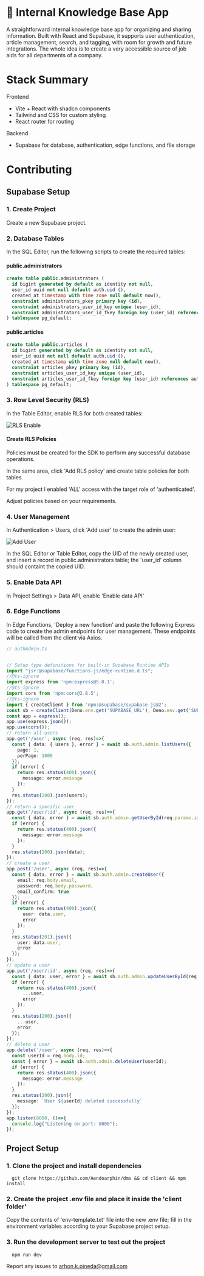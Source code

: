 # 📘 Internal Knowledge Base App

A straightforward internal knowledge base app for organizing and sharing information. Built with React and Supabase, it supports user authentication, article management, search, and tagging, with room for growth and future integrations. The whole idea is to create a very accessible source of job aids for all departments of a company.

# Stack Summary
Frontend
- Vite + React with shadcn components
- Tailwind and CSS for custom styling
- React router for routing

Backend
- Supabase for database, authentication, edge functions, and file storage

# Contributing

## Supabase Setup

### 1. Create Project
Create a new Supabase project.

### 2. Database Tables
In the SQL Editor, run the following scripts to create the required tables:

#### public.administrators
```sql
create table public.administrators (
  id bigint generated by default as identity not null,
  user_id uuid not null default auth.uid (),
  created_at timestamp with time zone null default now(),
  constraint administrators_pkey primary key (id),
  constraint administrators_user_id_key unique (user_id),
  constraint administrators_user_id_fkey foreign key (user_id) references auth.users (id) on update cascade on delete cascade
) tablespace pg_default;
```

#### public.articles
```sql
create table public.articles (
  id bigint generated by default as identity not null,
  user_id uuid not null default auth.uid (),
  created_at timestamp with time zone null default now(),
  constraint articles_pkey primary key (id),
  constraint articles_user_id_key unique (user_id),
  constraint articles_user_id_fkey foreign key (user_id) references auth.users (id) on update cascade on delete cascade
) tablespace pg_default;
```

### 3. Row Level Security (RLS)
In the Table Editor, enable RLS for both created tables:

![RLS Enable](image-rls.png)

#### Create RLS Policies
Policies must be created for the SDK to perform any successful database operations.

In the same area, click 'Add RLS policy' and create table policies for both tables.

For my project I enabled 'ALL' access with the target role of 'authenticated'.

Adjust policies based on your requirements.

### 4. User Management
In Authentication > Users, click 'Add user' to create the admin user:

![Add User](image-create-user.png)

In the SQL Editor or Table Editor, copy the UID of the newly created user, and insert a record in public.administrators table; the 'user_id' column should containt the copied UID.

### 5. Enable Data API
In Project Settings > Data API, enable 'Enable data API'

### 6. Edge Functions
In Edge Functions, 'Deploy a new function' and paste the following Express code to create the admin endpoints for user management. These endpoints will be called from the client via Axios.

```ts
// authAdmin.ts


// Setup type definitions for built-in Supabase Runtime APIs
import "jsr:@supabase/functions-js/edge-runtime.d.ts";
//@ts-ignore
import express from 'npm:express@5.0.1';
//@ts-ignore
import cors from 'npm:cors@2.8.5';
//@ts-ignore
import { createClient } from 'npm:@supabase/supabase-js@2';
const sb = createClient(Deno.env.get('SUPABASE_URL'), Deno.env.get('SUPABASE_SERVICE_ROLE_KEY'));
const app = express();
app.use(express.json());
app.use(cors());
// return all users
app.get('/user', async (req, res)=>{
  const { data: { users }, error } = await sb.auth.admin.listUsers({
    page: 1,
    perPage: 1000
  });
  if (error) {
    return res.status(400).json({
      message: error.message
    });
  }
  res.status(200).json(users);
});
// return a specific user
app.get('/user/:id', async (req, res)=>{
  const { data, error } = await sb.auth.admin.getUserById(req.params.id);
  if (error) {
    return res.status(400).json({
      message: error.message
    });
  }
  res.status(200).json(data);
});
// create a user
app.post('/user', async (req, res)=>{
  const { data, error } = await sb.auth.admin.createUser({
    email: req.body.email,
    password: req.body.password,
    email_confirm: true
  });
  if (error) {
    return res.status(400).json({
      user: data.user,
      error
    });
  }
  res.status(201).json({
    user: data.user,
    error
  });
});
// update a user
app.put('/user/:id', async (req, res)=>{
  const { data: user, error } = await sb.auth.admin.updateUserById(req.params.id, req.body);
  if (error) {
    return res.status(400).json({
      ...user,
      error
    });
  }
  res.status(200).json({
    ...user,
    error
  });
});
// delete a user
app.delete('/user', async (req, res)=>{
  const userId = req.body.id;
  const { error } = await sb.auth.admin.deleteUser(userId);
  if (error) {
    return res.status(400).json({
      message: error.message
    });
  }
  res.status(200).json({
    message: `User ${userId} deleted successfully`
  });
});
app.listen(8000, ()=>{
  console.log("Listening on port: 8000");
});
```
## Project Setup
### 1. Clone the project and install dependencies
```
  git clone https://github.com/Aendoarphin/dms && cd client && npm install
```
### 2. Create the project .env file and place it inside the 'client folder'
Copy the contents of 'env-template.txt' file into the new .env file; fill in the environment variables according to your Supabase project setup.
### 3. Run the development server to test out the project
```
  npm run dev
``` 

Report any issues to arhon.k.pineda@gmail.com